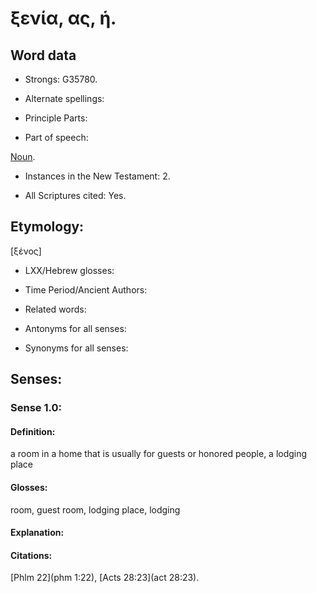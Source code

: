 # ξενία, ας, ἡ.

<!-- Status: S3=Needs2ndReview -->
<!-- Lexica used for edits: BDAG LN A-S  -->

## Word data

* Strongs: G35780.

* Alternate spellings:

* Principle Parts: 

* Part of speech: 

[Noun](http://ugg.readthedocs.io/en/latest/noun.html).


* Instances in the New Testament: 2.

* All Scriptures cited: Yes.

## Etymology: 

[ξένος]

* LXX/Hebrew glosses: 


* Time Period/Ancient Authors: 


* Related words: 

* Antonyms for all senses:

* Synonyms for all senses: 


## Senses: 


### Sense  1.0: 

#### Definition: 

a room in a home that is usually for guests or honored people, a lodging place

#### Glosses:

room, guest room, lodging place, lodging

#### Explanation: 



#### Citations: 

[Phlm 22](phm 1:22), [Acts 28:23](act 28:23).
